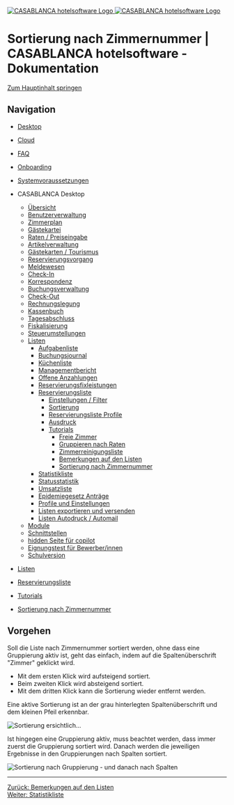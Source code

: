 [![CASABLANCA hotelsoftware Logo](https://docs.casablanca.at/img/logo.png) ![CASABLANCA hotelsoftware Logo](https://docs.casablanca.at/img/Casablanca_LOGO_2022_neg.png)](https://docs.casablanca.at/)

# Sortierung nach Zimmernummer | CASABLANCA hotelsoftware - Dokumentation

[Zum Hauptinhalt springen](https://docs.casablanca.at/desktop/lists/reservationlist/tutorials/sort_by_roomnumber/#__docusaurus_skipToContent_fallback)

## Navigation

* [Desktop](https://docs.casablanca.at/desktop/desktop/)
* [Cloud](https://docs.casablanca.at/cloud/cloud_systems/)
* [FAQ](https://docs.casablanca.at/faq)
* [Onboarding](https://docs.casablanca.at/onboarding/fiscalization)
* [Systemvoraussetzungen](https://docs.casablanca.at/system_requirements)

* CASABLANCA Desktop
  * [Übersicht](https://docs.casablanca.at/desktop/interface/)
  * [Benutzerverwaltung](https://docs.casablanca.at/desktop/user_management/)
  * [Zimmerplan](https://docs.casablanca.at/desktop/room_plan/)
  * [Gästekartei](https://docs.casablanca.at/desktop/guest_profile/)
  * [Raten / Preiseingabe](https://docs.casablanca.at/desktop/raten/)
  * [Artikelverwaltung](https://docs.casablanca.at/desktop/articles/)
  * [Gästekarten / Tourismus](https://docs.casablanca.at/desktop/guest_cards/)
  * [Reservierungsvorgang](https://docs.casablanca.at/desktop/reservation_process/)
  * [Meldewesen](https://docs.casablanca.at/desktop/registration/)
  * [Check-In](https://docs.casablanca.at/desktop/check_in/)
  * [Korrespondenz](https://docs.casablanca.at/desktop/correspondence/)
  * [Buchungsverwaltung](https://docs.casablanca.at/desktop/account/)
  * [Check-Out](https://docs.casablanca.at/desktop/check-out/)
  * [Rechnungslegung](https://docs.casablanca.at/desktop/accounting/)
  * [Kassenbuch](https://docs.casablanca.at/desktop/cashbook/)
  * [Tagesabschluss](https://docs.casablanca.at/desktop/daily_closing/)
  * [Fiskalisierung](https://docs.casablanca.at/desktop/fiscalization/)
  * [Steuerumstellungen](https://docs.casablanca.at/desktop/tax_changes/)
  * [Listen](https://docs.casablanca.at/desktop/lists/)
    * [Aufgabenliste](https://docs.casablanca.at/desktop/lists/todolist/)
    * [Buchungsjournal](https://docs.casablanca.at/desktop/lists/booking_journal/)
    * [Küchenliste](https://docs.casablanca.at/desktop/lists/catering_list/)
    * [Managementbericht](https://docs.casablanca.at/desktop/lists/managementreport/)
    * [Offene Anzahlungen](https://docs.casablanca.at/desktop/lists/deposit_list/)
    * [Reservierungsfixleistungen](https://docs.casablanca.at/desktop/lists/fixed_reservation_services/)
    * [Reservierungsliste](https://docs.casablanca.at/desktop/lists/reservationlist/)
      * [Einstellungen / Filter](https://docs.casablanca.at/desktop/lists/reservationlist/settings_filter)
      * [Sortierung](https://docs.casablanca.at/desktop/lists/reservationlist/sort)
      * [Reservierungsliste Profile](https://docs.casablanca.at/desktop/lists/reservationlist/profiles)
      * [Ausdruck](https://docs.casablanca.at/desktop/lists/reservationlist/print)
      * [Tutorials](https://docs.casablanca.at/desktop/lists/reservationlist/tutorials/)
        * [Freie Zimmer](https://docs.casablanca.at/desktop/lists/reservationlist/tutorials/free_rooms)
        * [Gruppieren nach Raten](https://docs.casablanca.at/desktop/lists/reservationlist/tutorials/group_by_rate)
        * [Zimmerreinigungsliste](https://docs.casablanca.at/desktop/lists/reservationlist/tutorials/housekeeping_list)
        * [Bemerkungen auf den Listen](https://docs.casablanca.at/desktop/lists/reservationlist/tutorials/remarks)
        * [Sortierung nach Zimmernummer](https://docs.casablanca.at/desktop/lists/reservationlist/tutorials/sort_by_roomnumber)
    * [Statistikliste](https://docs.casablanca.at/desktop/lists/statistiklist/)
    * [Statusstatistik](https://docs.casablanca.at/desktop/lists/statusstatistic/)
    * [Umsatzliste](https://docs.casablanca.at/desktop/lists/saleslist/)
    * [Epidemiegesetz Anträge](https://docs.casablanca.at/desktop/lists/epidemic_law/)
    * [Profile und Einstellungen](https://docs.casablanca.at/desktop/lists/settings/)
    * [Listen exportieren und versenden](https://docs.casablanca.at/desktop/lists/list_export/)
    * [Listen Autodruck / Automail](https://docs.casablanca.at/desktop/lists/list_autoprint_automail/)
  * [Module](https://docs.casablanca.at/desktop/module/)
  * [Schnittstellen](https://docs.casablanca.at/desktop/interfaces/)
  * [hidden Seite für copilot](https://docs.casablanca.at/desktop/hidden_copilot)
  * [Eignungstest für Bewerber/innen](https://docs.casablanca.at/desktop/qualification)
  * [Schulversion](https://docs.casablanca.at/desktop/schoolversion)

* [Listen](https://docs.casablanca.at/desktop/lists/)
* [Reservierungsliste](https://docs.casablanca.at/desktop/lists/reservationlist/)
* [Tutorials](https://docs.casablanca.at/desktop/lists/reservationlist/tutorials/)
* [Sortierung nach Zimmernummer](https://docs.casablanca.at/desktop/lists/reservationlist/tutorials/sort_by_roomnumber)

## Vorgehen

Soll die Liste nach Zimmernummer sortiert werden, ohne dass eine Gruppierung aktiv ist, geht das einfach, indem auf die Spaltenüberschrift "Zimmer" geklickt wird.

* Mit dem ersten Klick wird aufsteigend sortiert.
* Beim zweiten Klick wird absteigend sortiert.
* Mit dem dritten Klick kann die Sortierung wieder entfernt werden.

Eine aktive Sortierung ist an der grau hinterlegten Spaltenüberschrift und dem kleinen Pfeil erkennbar.

![Sortierung ersichtlich...](https://docs.casablanca.at/assets/images/sort_in_view-2c879f38b1d7e91fc2b59a0d3f9c6abc.png "Sortierung ersichtlich...")

Ist hingegen eine Gruppierung aktiv, muss beachtet werden, dass immer zuerst die Gruppierung sortiert wird. Danach werden die jeweiligen Ergebnisse in den Gruppierungen nach Spalten sortiert.

![Sortierung nach Gruppierung - und danach nach Spalten](https://docs.casablanca.at/assets/images/sort_grouping_columns-e29919887426e48a74b9c8ba3db8ee83.png "Sortierung nach Gruppierung - und danach nach Spalten")

---

[Zurück: Bemerkungen auf den Listen](https://docs.casablanca.at/desktop/lists/reservationlist/tutorials/remarks)  
[Weiter: Statistikliste](https://docs.casablanca.at/desktop/lists/statistiklist/)
